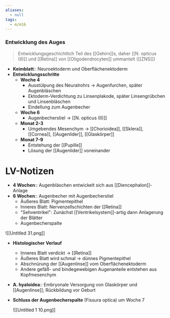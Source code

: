 ```yaml
---
aliases:
  - null
tags:
  - m/m16
---
```

### Entwicklung des Auges 
> Entwicklungsgeschichtlich Teil des [[Gehirn]]s, daher [[N. opticus (II)]] und [[Retina]] von [[Oligodendrocyten]] ummantelt ([[ZNS]])
- **Keimblatt**:: Neuroektoderm und Oberflächenektoderm
- **Entwicklungsschritte**
	- **Woche 4**
		- Ausstülpung des Neuralrohrs → Augenfurchen, später Augenbläschen
		- Ektoderm-Verdichtung zu Linsenplakode, später Linsengrübchen und Linsenbläschen
		- Eindellung zum Augenbecher 
	- **Woche 6**
		- Augenbecherstiel → [[N. opticus (II)]]
	- **Monat 2-3**
		- Umgebendes Mesenchym → [[Chorioidea]], [[Sklera]], [[Cornea]], [[Augenlider]], [[Glaskörper]]
	- **Monat 7-9**
		- Entstehung der [[Pupille]]
		- Lösung der [[Augenlider]] voneinander


# LV-Notizen
- **4 Wochen**:: Augenbläschen entwickelt sich aus [[Diencephalon]]-Anlage
- **6 Wochen**:: Augenbecher mit Augenbecherstiel
    - Äußeres Blatt: Pigmentepithel
    - Inneres Blatt: Nervenzellschichten der [[Retina]]
    - "Sehventrikel": Zunächst [[Ventrikelsystem]]-artig dann Anlagerung der Blätter
    - Augenbecherspalte

![[Untitled 31.png]]

- **Histologischer Verlauf**
    - Inneres Blatt verdickt → [[Retina]]
    - Äußeres Blatt wird schmal → dünnes Pigmentepithel
    - Abschnürung der [[Augenlinse]] vom Oberflächenektoderm
    - Andere gefäß- und bindegewebigen Augenanteile entstehen aus Kopfmesenchym
- **A. hyaloidea**:: Embryonale Versorgung von Glaskörper und [[Augenlinse]]; Rückbildung vor Geburt
- **Schluss der Augenbecherspalte** (Fissura optica) um Woche 7

    ![[Untitled 1 10.png]]
